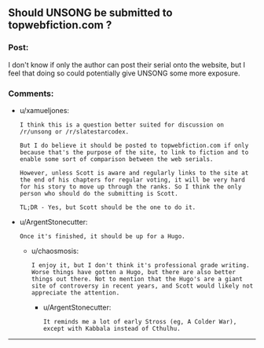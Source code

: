 ## Should UNSONG be submitted to topwebfiction.com ?

### Post:

I don't know if only the author can post their serial onto the website, but I feel that doing so could potentially give UNSONG some more exposure.

### Comments:

- u/xamueljones:
  ```
  I think this is a question better suited for discussion on /r/unsong or /r/slatestarcodex.

  But I do believe it should be posted to topwebfiction.com if only because that's the purpose of the site, to link to fiction and to enable some sort of comparison between the web serials.

  However, unless Scott is aware and regularly links to the site at the end of his chapters for regular voting, it will be very hard for his story to move up through the ranks. So I think the only person who should do the submitting is Scott.

  TL;DR - Yes, but Scott should be the one to do it.
  ```

- u/ArgentStonecutter:
  ```
  Once it's finished, it should be up for a Hugo.
  ```

  - u/chaosmosis:
    ```
    I enjoy it, but I don't think it's professional grade writing. Worse things have gotten a Hugo, but there are also better things out there. Not to mention that the Hugo's are a giant site of controversy in recent years, and Scott would likely not appreciate the attention.
    ```

    - u/ArgentStonecutter:
      ```
      It reminds me a lot of early Stross (eg, A Colder War), except with Kabbala instead of Cthulhu.
      ```

---

